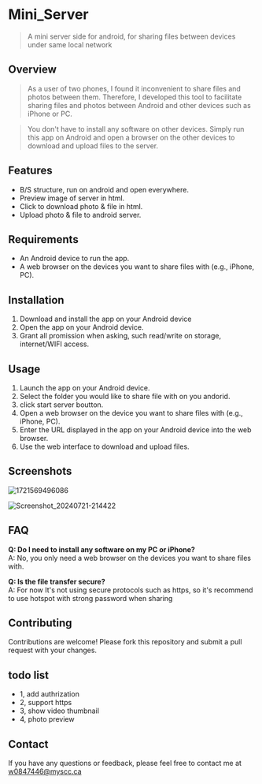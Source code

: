 # Mini_Server

> A mini server side for android, for sharing files between devices under same local network


## Overview

> As a user of two phones, I found it inconvenient to share files and photos between them. Therefore, I developed this tool to facilitate sharing files and photos between Android and other devices such as iPhone or PC.

> You don't have to install any software on other devices. Simply run this app on Android and open a browser on the other devices to download and upload files to the server.

## Features

- B/S structure, run on android and open everywhere.
- Preview image of server in html.
- Click to download photo & file in html.
- Upload photo & file to android server.

## Requirements

- An Android device to run the app.
- A web browser on the devices you want to share files with (e.g., iPhone, PC).

## Installation

1. Download and install the app on your Android device
2. Open the app on your Android device.
3. Grant all promission when asking, such read/write on storage, internet/WIFI access.

## Usage

1. Launch the app on your Android device.
2. Select the folder you would like to share file with on you andorid.
3. click start server boutton.
4. Open a web browser on the device you want to share files with (e.g., iPhone, PC).
5. Enter the URL displayed in the app on your Android device into the web browser.
6. Use the web interface to download and upload files.

## Screenshots

![1721569496086](https://github.com/user-attachments/assets/c8af7650-19cc-4080-8856-7eab52977b52)


![Screenshot_20240721-214422](https://github.com/user-attachments/assets/be476cce-b801-4997-99c8-b8a0685ffe37)



## FAQ

**Q: Do I need to install any software on my PC or iPhone?**  
A: No, you only need a web browser on the devices you want to share files with.

**Q: Is the file transfer secure?**  
A: For now It's not using secure protocols such as https, so it's recommend to use hotspot with strong password when sharing

## Contributing

Contributions are welcome! Please fork this repository and submit a pull request with your changes.


## todo list
- 1, add authrization
- 2, support https
- 3, show video thumbnail
- 4, photo preview

## Contact
If you have any questions or feedback, please feel free to contact me at w0847446@myscc.ca
